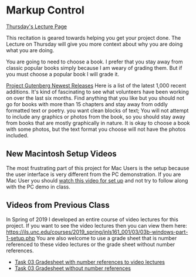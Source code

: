 # Markup Control

[Thursday's Lecture Page](https://ils.unc.edu/courses/2020_fall/inls161_001/08a.01.preps.html)

This recitation is geared towards helping you get your project done. The Lecture on Thursday will give you more context about why you are doing what you are doing.

You are going to need to choose a book. I prefer that you stay away from classic popular books simply because I am weary of grading them. But if you must choose a popular book I will grade it.

[Project Gutenberg Newest Releases](http://www.gutenberg.org/ebooks/search/?sort_order=release_date) Here is a list of the latest 1,000 recent additions. It's kind of fascinating to see what volunteers have been working on over the last six months. Find anything that you like but you should not go for books with more than 15 chapters and stay away from oddly formatted text or poetry. you want clean blocks of text; You will not attempt to include any graphics or photos from the book, so you should stay away from books that are mostly graphically in nature. It is okay to choose a book with some photos, but the text format you choose will not have the photos included.

## New Macintosh Setup Videos
The most frustrating part of this project for Mac Users is the setup because the user interface is very different from the PC demonstration. If you are Mac User you should [watch this video for set up](https://opal.ils.unc.edu/~lblakej/task03-mac-video/macsetup.mp4) and not try to follow along with the PC demo in class.

## Videos from Previous Class
In Spring of 2019 I developed an entire course of video lectures for this project. If you want to see the video lectures then you can view them here: <https://ils.unc.edu/courses/2019_spring/inls161_001/03/03b-windows-part-1-setup.php> You are also welcome to use  a grade sheet that is number referenced to these video lectures or the grade sheet without number references.

* [Task 03 Gradesheet with number references to video lectures](https://opal.ils.unc.edu/~lblakej/misc/number-key-gradesheet-task-03.xlsx)
* [Task 03 Gradesheet without number references](https://sakai.unc.edu/access/content/attachment/8f9c1dbd-3e27-400a-bdae-29608fa12361/Assignments/d332c637-3a48-4e5c-b39b-ae65fa59f48e/task03grades.xlsx)
